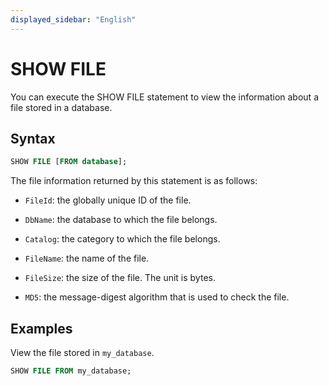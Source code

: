 ```yaml
---
displayed_sidebar: "English"
---
```


# SHOW FILE

You can execute the SHOW FILE statement to view the information about a file stored in a database.

## Syntax

```SQL
SHOW FILE [FROM database];
```

The file information returned by this statement is as follows:

- `FileId`: the globally unique ID of the file.

- `DbName`: the database to which the file belongs.

- `Catalog`: the category to which the file belongs.

- `FileName`: the name of the file.

- `FileSize`: the size of the file. The unit is bytes.

- `MD5`: the message-digest algorithm that is used to check the file.

## Examples

View the file stored in `my_database`.

```SQL
SHOW FILE FROM my_database;
```
